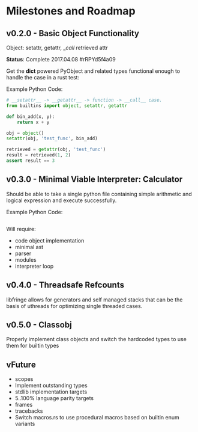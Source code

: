 # Milestones and Roadmap

## v0.2.0 - Basic Object Functionality 
Object: setattr, getattr, __call_ retrieved attr

**Status**: Complete 2017.04.08 #rRPYd5f4a09

Get the __dict__ powered PyObject and related types functional enough to handle the
case in a rust test:

Example Python Code:
```python
# __setattr__ -> __getattr__ -> function -> __call__ case.
from builtins import object, setattr, getattr

def bin_add(x, y):
    return x + y

obj = object()
setattr(obj, 'test_func', bin_add)

retrieved = getattr(obj, 'test_func')
result = retrieved(1, 2)
assert result == 3
```


## v0.3.0 - Minimal Viable Interpreter: Calculator

Should be able to take a single python file containing simple arithmetic and logical expression 
and execute successfully.


Example Python Code:
```python


```

Will require:

- code object implementation
- minimal ast
- parser
- modules
- interpreter loop


## v0.4.0 - Threadsafe Refcounts

libfringe allows for generators and self managed stacks that can be the basis of uthreads for 
optimizing single threaded cases.


## v0.5.0 - Classobj

Properly implement class objects and switch the hardcoded types to use them for builtin types


## vFuture

- scopes
- Implement outstanding types
- stdlib implementation targets
- 5..100% language parity targets
- frames
- tracebacks
- Switch macros.rs to use procedural macros based on builtin enum variants

